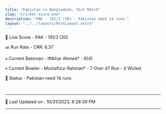 ```yaml
---
title: "Pakistan vs Bangladesh, 31st Match"
slug: "cricket-score-one"
description: "PAK - 191/3 (30) - Pakistan need 14 runs."
layout: "../../layouts/PostLayout.astro"
---
```


🔴 Live Score - PAK - 191/3 (30)  

📊 Run Rate - CRR: 6.37  

✊ Current Batsman - Iftikhar Ahmed* - 6(4)  

✊ Current Bowler - Mustafizur Rahman* - 7 Over 47 Run - 0 Wicket  

📑 Status - Pakistan need 14 runs

<br />

***

📝 Last Updated on : 10/31/2023, 8:28:39 PM

***

